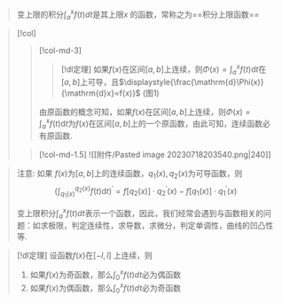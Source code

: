 


> 变上限的积分$\displaystyle{\int_{a}^{x}f(t)dt}$是其上限$x$ 的函数，常称之为==积分上限函数==


> [!col]
> >[!col-md-3]
> > > [!dl定理]
> > > 如果$f(x)$在区间$[a,b]$上连续，则$\displaystyle{\Phi(x)=\int_a^xf\left(t\right)\mathrm{d}t}$在$[a,b]$上可导，且$\displaystyle{\frac{\mathrm{d}\Phi(x)}{\mathrm{d}x}=f(x)}$ (图1)
> >
> >由原函数的概念可知，如果$f(x)$在区间$[a,b]$上连续，则$\displaystyle{\Phi(x)=\int_a^xf\left(t\right)\mathrm{d}t}$为$f(x)$在区间$[a,b]$上的一个原函数，由此可知，连续函数必有原函数.
> 
> > [!col-md-1.5]
> > ![[附件/Pasted image 20230718203540.png|240]]

> 注意:
> 如果 $f(x)$为$[a,b]$上的连续函数，$q_{1}(x),q_{2}(x)$为可导函数，则
> $$\left(\int_{q_1(x)}^{q_2(x)}f(t)\mathrm{d}t\right)^{\prime}=f[q_2\left(x\right)]\cdot q_2^{\prime}(x)-f[q_1(x)]\cdot q_1^{\prime}(x)$$
> 
> 变上限积分$\displaystyle{\int_{a}^{x}f(t)dt}$表示一个函数，因此，我们经常会遇到与函数相关的问题：如求极限，判定连续性，求导数，求微分，判定单调性，曲线的凹凸性等.


> [!dl定理] 
> 设函数$f(x)$在$[-l,l]$ 上连续，则
> 1. 如果$f(x)$为奇函数，那么$\displaystyle{\int_{0}^{x}f(t)dt}$必为偶函数
> 2. 如果$f(x)$为偶函数，那么$\displaystyle{\int_{0}^{x}f(t)dt}$必为奇函数

